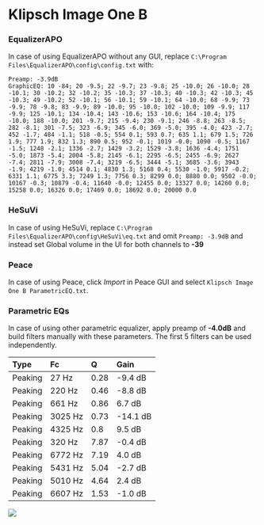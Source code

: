 # Klipsch Image One B

### EqualizerAPO
In case of using EqualizerAPO without any GUI, replace `C:\Program Files\EqualizerAPO\config\config.txt`
with:
```
Preamp: -3.9dB
GraphicEQ: 10 -84; 20 -9.5; 22 -9.7; 23 -9.8; 25 -10.0; 26 -10.0; 28 -10.1; 30 -10.2; 32 -10.2; 35 -10.3; 37 -10.3; 40 -10.3; 42 -10.3; 45 -10.3; 49 -10.2; 52 -10.1; 56 -10.1; 59 -10.1; 64 -10.0; 68 -9.9; 73 -9.9; 78 -9.8; 83 -9.9; 89 -10.0; 95 -10.0; 102 -10.0; 109 -9.9; 117 -9.9; 125 -10.1; 134 -10.4; 143 -10.6; 153 -10.6; 164 -10.4; 175 -10.0; 188 -10.0; 201 -9.7; 215 -9.4; 230 -9.1; 246 -8.8; 263 -8.5; 282 -8.1; 301 -7.5; 323 -6.9; 345 -6.0; 369 -5.0; 395 -4.0; 423 -2.7; 452 -1.7; 484 -1.1; 518 -0.5; 554 0.1; 593 0.7; 635 1.1; 679 1.5; 726 1.9; 777 1.9; 832 1.3; 890 0.5; 952 -0.1; 1019 -0.0; 1090 -0.5; 1167 -1.5; 1248 -2.1; 1336 -2.7; 1429 -3.2; 1529 -3.8; 1636 -4.4; 1751 -5.0; 1873 -5.4; 2004 -5.8; 2145 -6.1; 2295 -6.5; 2455 -6.9; 2627 -7.4; 2811 -7.9; 3008 -7.4; 3219 -6.5; 3444 -5.1; 3685 -3.6; 3943 -1.9; 4219 -1.0; 4514 0.1; 4830 1.3; 5168 0.4; 5530 -1.0; 5917 -0.2; 6331 1.1; 6775 3.3; 7249 1.3; 7756 0.3; 8299 0.0; 8880 0.0; 9502 -0.0; 10167 -0.3; 10879 -0.4; 11640 -0.0; 12455 0.0; 13327 0.0; 14260 0.0; 15258 0.0; 16326 0.0; 17469 0.0; 18692 0.0; 20000 0.0
```

### HeSuVi
In case of using HeSuVi, replace `C:\Program Files\EqualizerAPO\config\HeSuVi\eq.txt` and omit `Preamp:
-3.9dB` and instead set Global volume in the UI for both channels to **-39**

### Peace
In case of using Peace, click *Import* in Peace GUI and select `Klipsch Image One B ParametricEQ.txt`.

### Parametric EQs
In case of using other parametric equalizer, apply preamp of **-4.0dB** and build filters manually with
these parameters. The first 5 filters can be used independently.

| Type    | Fc      |    Q | Gain     |
|:--------|:--------|:-----|:---------|
| Peaking | 27 Hz   | 0.28 | -9.4 dB  |
| Peaking | 220 Hz  | 0.46 | -8.8 dB  |
| Peaking | 661 Hz  | 0.86 | 6.7 dB   |
| Peaking | 3025 Hz | 0.73 | -14.1 dB |
| Peaking | 4325 Hz | 0.8  | 9.5 dB   |
| Peaking | 320 Hz  | 7.87 | -0.4 dB  |
| Peaking | 6772 Hz | 7.19 | 4.0 dB   |
| Peaking | 5431 Hz | 5.04 | -2.7 dB  |
| Peaking | 5010 Hz | 4.64 | 2.4 dB   |
| Peaking | 6607 Hz | 1.53 | -1.0 dB  |

![](https://raw.githubusercontent.com/jaakkopasanen/AutoEq/master/results/innerfidelity/sbaf-serious/Klipsch%20Image%20One%20B/Klipsch%20Image%20One%20B.png)